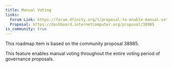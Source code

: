 ```yaml
---
title: Manual Voting
links:
  Forum Link: https://forum.dfinity.org/t/proposal-to-enable-manual-voting-throughout-the-entire-voting-period-of-governance-proposals/9815
  Proposal: https://dashboard.internetcomputer.org/proposal/38985
is_community: true
---
```

This roadmap item is based on the community proposal 38985.

This feature enables manual voting throughout the entire voting period of governance proposals. 
